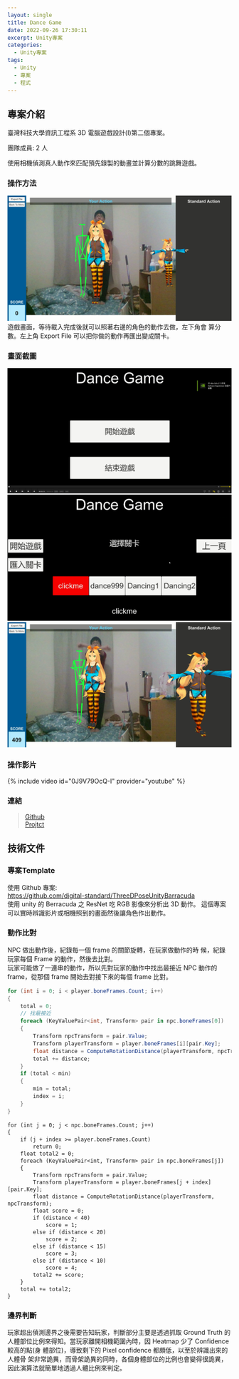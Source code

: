```yaml
---
layout: single
title: Dance Game
date: 2022-09-26 17:30:11
excerpt: Unity專案
categories:
  - Unity專案
tags:
  - Unity
  - 專案
  - 程式
---
```


## 專案介紹

臺灣科技大學資訊工程系 3D 電腦遊戲設計(I)第二個專案。

團隊成員: 2 人

使用相機偵測真人動作來匹配預先錄製的動畫並計算分數的跳舞遊戲。

### 操作方法

![](/assets/imgs/Unity/DanceGame/Game.jpg)
遊戲畫面，等待載入完成後就可以照著右邊的角色的動作去做，左下角會
算分數。左上角 Export File 可以把你做的動作再匯出變成關卡。

### 畫面截圖

![](/assets/imgs/Unity/DanceGame/4.jpg)
![](/assets/imgs/Unity/DanceGame/1.jpg)
![](/assets/imgs/Unity/DanceGame/3.jpg)

### 操作影片

{% include video id="0J9V79OcQ-I" provider="youtube" %}

### 連結

> [Github](https://github.com/Fengleaf/Dance-Game)  
> [Projtct](https://drive.google.com/drive/folders/1-exPNEd7b4MB9FfoBX8HTUHTRNwa5NNc?usp=sharing)

## 技術文件
### 專案Template
使用 Github 專案:  
https://github.com/digital-standard/ThreeDPoseUnityBarracuda  
使用 unity 的 Berracuda 之 ResNet 吃 RGB 影像來分析出 3D 動作。
這個專案可以實時辨識影片或相機照到的畫面然後讓角色作出動作。
### 動作比對
NPC 做出動作後，紀錄每一個 frame 的關節旋轉，在玩家做動作的時
候，紀錄玩家每個 Frame 的動作，然後去比對。  
玩家可能做了一連串的動作，所以先對玩家的動作中找出最接近 NPC
動作的 frame，從那個 frame 開始去對接下來的每個 frame 比對。
```C#
for (int i = 0; i < player.boneFrames.Count; i++)
{
    total = 0;
    // 找最接近
    foreach (KeyValuePair<int, Transform> pair in npc.boneFrames[0])
    {
        Transform npcTransform = pair.Value;
        Transform playerTransform = player.boneFrames[i][pair.Key];
        float distance = ComputeRotationDistance(playerTransform, npcTransform);
        total += distance;
    }
    if (total < min)
    {
        min = total;
        index = i;
    }
}
```
```
for (int j = 0; j < npc.boneFrames.Count; j++)
{
    if (j + index >= player.boneFrames.Count)
        return 0;
    float total2 = 0;
    foreach (KeyValuePair<int, Transform> pair in npc.boneFrames[j])
    {
        Transform npcTransform = pair.Value;
        Transform playerTransform = player.boneFrames[j + index][pair.Key];
        float distance = ComputeRotationDistance(playerTransform, npcTransform);
        float score = 0;
        if (distance < 40)
            score = 1;
        else if (distance < 20)
            score = 2;
        else if (distance < 15)
            score = 3;
        else if (distance < 10)
            score = 4;
        total2 += score;
    }
    total += total2;
}
```

### 邊界判斷
玩家超出偵測邊界之後需要告知玩家，判斷部分主要是透過抓取 Ground Truth 的人體部位比例來得知。當玩家離開相機範圍內時，因 Heatmap 少了 Confidence 較高的點(身
體部位)，導致剩下的 Pixel confidence 都頗低，以至於辨識出來的人體骨
架非常詭異，而骨架詭異的同時，各個身體部位的比例也會變得很詭異，
因此演算法就簡單地透過人體比例來判定。